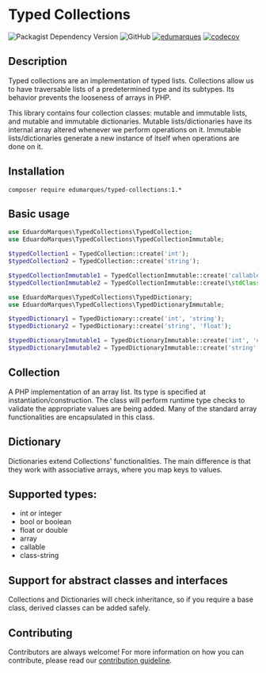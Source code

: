 Typed Collections
================
![Packagist Dependency Version](https://img.shields.io/packagist/dependency-v/edumarques/typed-collections/php?version=v1.x-dev&color=%23777BB3)
![GitHub](https://img.shields.io/github/license/edumarques/typed-collections)
[![edumarques](https://circleci.com/gh/edumarques/typed-collections.svg?style=shield)](https://app.circleci.com/pipelines/github/edumarques)
[![codecov](https://codecov.io/gh/edumarques/typed-collections/branch/main/graph/badge.svg?token=ABGMyvr355)](https://codecov.io/gh/edumarques/typed-collections)

## Description

Typed collections are an implementation of typed lists. Collections allow us to have traversable lists of a predetermined type and its subtypes. Its behavior prevents the looseness of arrays in PHP.

This library contains four collection classes: mutable and immutable lists, and mutable and immutable dictionaries. Mutable lists/dictionaries have its internal array altered whenever we perform operations on it. Immutable lists/dictionaries generate a new instance of itself when operations are done on it.

## Installation

```
composer require edumarques/typed-collections:1.*
```

## Basic usage

```php
use EduardoMarques\TypedCollections\TypedCollection;
use EduardoMarques\TypedCollections\TypedCollectionImmutable;

$typedCollection1 = TypedCollection::create('int');
$typedCollection2 = TypedCollection::create('string');

$typedCollectionImmutable1 = TypedCollectionImmutable::create('callable');
$typedCollectionImmutable2 = TypedCollectionImmutable::create(\stdClass::class);
```

```php
use EduardoMarques\TypedCollections\TypedDictionary;
use EduardoMarques\TypedCollections\TypedDictionaryImmutable;

$typedDictionary1 = TypedDictionary::create('int', 'string');
$typedDictionary2 = TypedDictionary::create('string', 'float');

$typedDictionaryImmutable1 = TypedDictionaryImmutable::create('int', 'callable');
$typedDictionaryImmutable2 = TypedDictionaryImmutable::create('string', \stdClass::class);
```

## Collection

A PHP implementation of an array list. Its type is specified at instantiation/construction. The class will perform runtime type checks to validate the appropriate values are being added. Many of the standard array functionalities are encapsulated in this class.

## Dictionary

Dictionaries extend Collections' functionalities. The main difference is that they work with associative arrays, where you map keys to values.

## Supported types:

- int or integer 
- bool or boolean
- float or double
- array
- callable
- class-string

## Support for abstract classes and interfaces

Collections and Dictionaries will check inheritance, so if you require a base class, derived classes can be added safely.

## Contributing

Contributors are always welcome! For more information on how you can contribute, please read our [contribution guideline](CONTRIBUTING.md).

